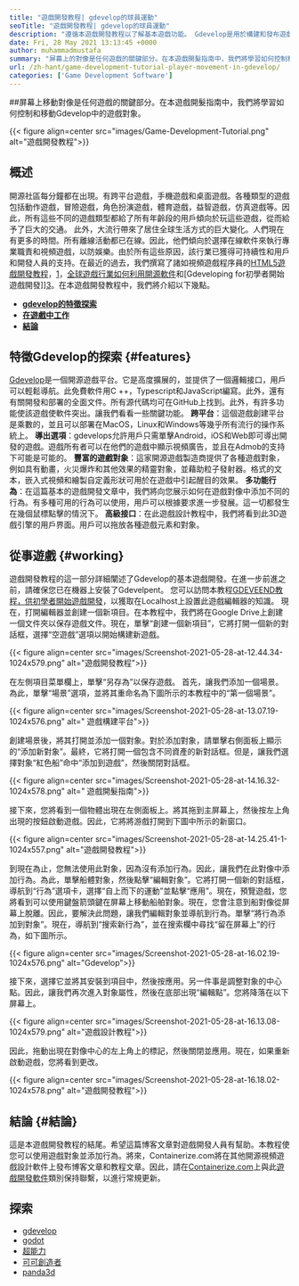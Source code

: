 ```yaml
---
title: "遊戲開發教程| gdevelop的球員運動" 
seoTitle: "遊戲開發教程| gdevelop的球員運動" 
description: "遵循本遊戲開發教程以了解基本遊戲功能。 Gdevelop是用於構建和發布遊戲的免費遊戲創建軟件。" 
date: Fri, 28 May 2021 13:13:45 +0000
author: muhammadmustafa
summary: "屏幕上的對像是任何遊戲的關鍵部分。在本遊戲開髮指南中，我們將學習如何控制和移動Gdevelop中的遊戲對象。" 
url: /zh-hant/game-development-tutorial-player-movement-in-gdevelop/
categories: ['Game Development Software']
---
```


##屏幕上移動對像是任何遊戲的關鍵部分。在本遊戲開髮指南中，我們將學習如何控制和移動Gdevelop中的遊戲對象。

{{< figure align=center src="images/Game-Development-Tutorial.png" alt="遊戲開發教程">}}


## **概述** 
開源社區每分鐘都在出現。有跨平台遊戲，手機遊戲和桌面遊戲。各種類型的遊戲包括動作遊戲，冒險遊戲，角色扮演遊戲，體育遊戲，益智遊戲，仿真遊戲等。因此，所有這些不同的遊戲類型都給了所有年齡段的用戶傾向於玩這些遊戲，從而給予了巨大的交通。
此外，大流行帶來了居住全球生活方式的巨大變化。人們現在有更多的時間。所有離線活動都已在線。因此，他們傾向於選擇在線軟件來執行專業職責和視頻遊戲，以防娛樂。由於所有這些原因，該行業已獲得可持續性和用戶和開發人員的支持。在最近的過去，我們撰寫了諸如視頻遊戲程序員的[HTML5遊戲開發教程][1]，[1]，[全球遊戲行業如何利用開源軟件][2]和[Gdeveloping for初學者開始遊戲開發]][3]。在本遊戲開發教程中，我們將介紹以下幾點。
* **[gdevelop的特徵探索][4]** 
* **[在遊戲中工作][5]** 
* **[結論][6]** 

## 特徵Gdevelop的探索 {#features}

[Gdevelop][7]是一個開源遊戲平台。它是高度擴展的，並提供了一個邏輯接口，用戶可以輕鬆導航。此免費軟件用C ++，Typescript和JavaScript編寫。此外，還有有關開發和部署的全面文件。所有源代碼均可在GitHub上找到。此外，有許多功能使該遊戲使軟件突出。讓我們看看一些關鍵功能。
**跨平台**：這個遊戲創建平台是乘數的，並且可以部署在MacOS，Linux和Windows等幾乎所有流行的操作系統上。
**導出選項**：gdevelops允許用戶只需單擊Android，iOS和Web即可導出開發的遊戲。遊戲所有者可以在他們的遊戲中顯示視頻廣告，並且在Admob的支持下可能是可能的。
**豐富的遊戲對象**：這家開源遊戲製造商提供了各種遊戲對象，例如具有動畫，火災爆炸和其他效果的精靈對象，並藉助粒子發射器。格式的文本，嵌入式視頻和繪製自定義形狀可用於在遊戲中引起醒目的效果。
**多功能行為**：在這篇基本的遊戲開發文章中，我們將向您展示如何在遊戲對像中添加不同的行為。有多種可用的行為可以使用，用戶可以根據要求進一步發展。這一切都發生在幾個鼠標點擊的情況下。
**高級接口**：在此遊戲設計教程中，我們將看到此3D遊戲引擎的用戶界面。用戶可以拖放各種遊戲元素和對象。

## 從事遊戲 {#working}

遊戲開發教程的這一部分詳細闡述了Gdevelop的基本遊戲開發。在進一步前進之前，請確保您已在機器上安裝了Gdevelpent。
您可以訪問本教程[GDEVEEND教程，供初學者開始遊戲開發][3]，以獲取在Localhost上設置此遊戲編輯器的知識。
現在，打開編輯器並創建一個新項目。在本教程中，我們將在Google Drive上創建一個文件夾以保存遊戲文件。現在，單擊“創建一個新項目”，它將打開一個新的對話框，選擇“空遊戲”選項以開始構建新遊戲。

{{< figure align=center src="images/Screenshot-2021-05-28-at-12.44.34-1024x579.png" alt="遊戲開發教程">}}

在左側項目菜單欄上，單擊“另存為”以保存遊戲。
首先，讓我們添加一個場景。為此，單擊“場景”選項，並將其重命名為下圖所示的本教程中的“第一個場景”。

{{< figure align=center src="images/Screenshot-2021-05-28-at-13.07.19-1024x576.png" alt=" 遊戲構建平台">}}

創建場景後，將其打開並添加一個對象。對於添加對象，請單擊右側面板上顯示的“添加新對象”。最終，它將打開一個包含不同資產的新對話框。但是，讓我們選擇對象“紅色船”命中“添加到遊戲”，然後關閉對話框。

{{< figure align=center src="images/Screenshot-2021-05-28-at-14.16.32-1024x578.png" alt=" 遊戲開髮指南">}}

接下來，您將看到一個物體出現在左側面板上。將其拖到主屏幕上，然後按左上角出現的按鈕啟動遊戲。因此，它將將游戲打開到下圖中所示的新窗口。

{{< figure align=center src="images/Screenshot-2021-05-28-at-14.25.41-1-1024x557.png" alt="遊戲開發教程">}}

到現在為止，您無法使用此對象，因為沒有添加行為。因此，讓我們在此對像中添加行為。為此，單擊船體對象，然後點擊“編輯對象”。它將打開一個新的對話框，導航到“行為”選項卡，選擇“自上而下的運動”並點擊“應用”。現在，預覽遊戲，您將看到可以使用鍵盤箭頭鍵在屏幕上移動船舶對象。現在，您會注意到船對像從屏幕上脫離。因此，要解決此問題，讓我們編輯對象並導航到行為。單擊“將行為添加到對象”。現在，導航到“搜索新行為”，並在搜索欄中尋找“留在屏幕上”的行為，如下圖所示。

{{< figure align=center src="images/Screenshot-2021-05-28-at-16.02.19-1024x576.png" alt="Gdevelop">}}

接下來，選擇它並將其安裝到項目中，然後按應用。另一件事是調整對象的中心點。因此，讓我們再次進入對象屬性，然後在底部出現“編輯點”。您將降落在以下屏幕上。

{{< figure align=center src="images/Screenshot-2021-05-28-at-16.13.08-1024x579.png" alt="遊戲設計教程">}}

因此，拖動出現在對像中心的左上角上的標記，然後關閉並應用。現在，如果重新啟動遊戲，您將看到更改。

{{< figure align=center src="images/Screenshot-2021-05-28-at-16.18.02-1024x578.png" alt="遊戲開發教程">}}


## 結論 {#結論}

這是本遊戲開發教程的結尾。希望這篇博客文章對遊戲開發人員有幫助。本教程使您可以使用遊戲對象並添加行為。將來，Containerize.com將在其他開源視頻遊戲設計軟件上發布博客文章和教程文章。因此，請在[Containerize.com][9]上與此[遊戲開發軟件][8]類別保持聯繫，以進行常規更新。

## 探索
  * [gdevelop][7]
  * [godot][10]
  * [超能力][11]
  * [可可創造者][12]
  * [panda3d][13]



[1]: https://blog.containerize.com/2021/05/19/html5-game-development-tutorial-for-video-game-programmers/
[2]: https://blog.containerize.com/game-development-software/how-global-gaming-market-leveraging-open-source-software/
[3]: https://blog.containerize.com/game-development-software/zh-hant/game-development-tutorial-player-movement-in-gdevelop/
[4]: #features
[5]: #working
[6]: #Conclusion
[7]: https://products.containerize.com/game-development-software/gdevelop/
[8]: https://products.containerize.com/game-development-software/
[9]: https://www.containerize.com/
[10]: https://products.containerize.com/game-development-software/godot/
[11]: https://products.containerize.com/game-development-software/superpowers/
[12]: https://products.containerize.com/game-development-software/cocos-creator/
[13]: https://products.containerize.com/game-development-software/panda3d/
